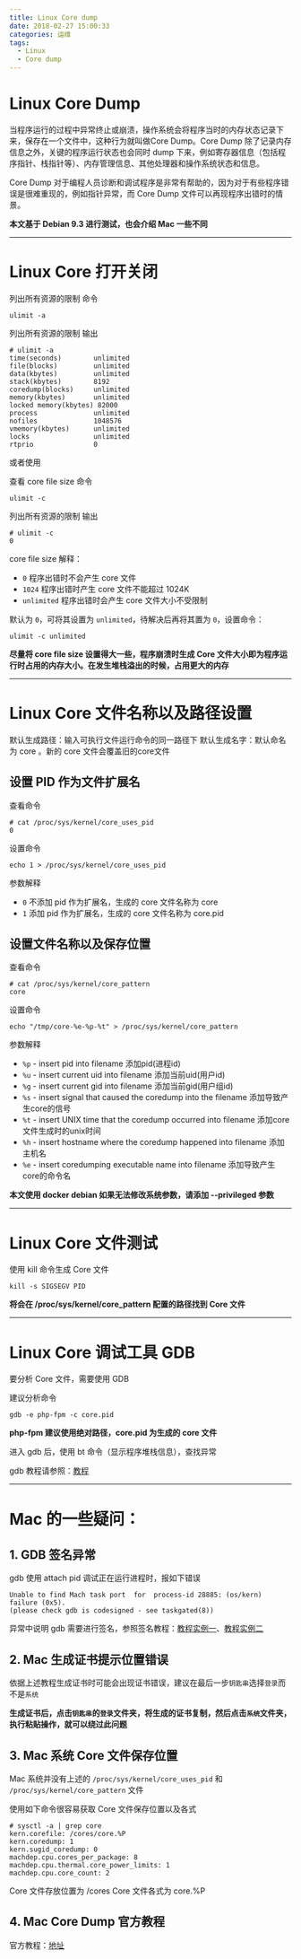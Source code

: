 ```yaml
---
title: Linux Core dump
date: 2018-02-27 15:00:33
categories: 运维
tags:
  - Linux
  - Core dump
---
```

# Linux Core Dump

当程序运行的过程中异常终止或崩溃，操作系统会将程序当时的内存状态记录下来，保存在一个文件中，这种行为就叫做Core Dump。Core Dump 除了记录内存信息之外，关键的程序运行状态也会同时 dump 下来，例如寄存器信息（包括程序指针、栈指针等）、内存管理信息、其他处理器和操作系统状态和信息。

Core Dump 对于编程人员诊断和调试程序是非常有帮助的，因为对于有些程序错误是很难重现的，例如指针异常，而 Core Dump 文件可以再现程序出错时的情景。

**本文基于 Debian 9.3 进行测试，也会介绍 Mac 一些不同**

-----------------

# Linux Core 打开关闭

列出所有资源的限制 命令

```
ulimit -a
```
列出所有资源的限制 输出

```
# ulimit -a
time(seconds)        unlimited
file(blocks)         unlimited
data(kbytes)         unlimited
stack(kbytes)        8192
coredump(blocks)     unlimited
memory(kbytes)       unlimited
locked memory(kbytes) 82000
process              unlimited
nofiles              1048576
vmemory(kbytes)      unlimited
locks                unlimited
rtprio               0
```
或者使用

查看 core file size 命令

```
ulimit -c
```
列出所有资源的限制 输出

```
# ulimit -c
0
```
core file size 解释：
* `0` 程序出错时不会产生 core 文件
* `1024` 程序出错时产生 core 文件不能超过 1024K
* `unlimited` 程序出错时会产生 core 文件大小不受限制

默认为 `0`，可将其设置为 `unlimited`，待解决后再将其置为 `0`，设置命令：

```
ulimit -c unlimited
```

**尽量将 core file size 设置得大一些，程序崩溃时生成 Core 文件大小即为程序运行时占用的内存大小。在发生堆栈溢出的时候，占用更大的内存**

-----------------

# Linux Core 文件名称以及路径设置

默认生成路径：输入可执行文件运行命令的同一路径下
默认生成名字：默认命名为 core 。新的 core 文件会覆盖旧的core文件

## 设置 PID 作为文件扩展名

查看命令

```
# cat /proc/sys/kernel/core_uses_pid
0
```
设置命令

```
echo 1 > /proc/sys/kernel/core_uses_pid
```
参数解释

* `0` 不添加 pid 作为扩展名，生成的 core 文件名称为 core
* `1` 添加 pid 作为扩展名，生成的 core 文件名称为 core.pid

## 设置文件名称以及保存位置

查看命令

```
# cat /proc/sys/kernel/core_pattern
core
```
设置命令

```
echo "/tmp/core-%e-%p-%t" > /proc/sys/kernel/core_pattern
```
参数解释
* `%p` - insert pid into filename 添加pid(进程id)
* `%u` - insert current uid into filename 添加当前uid(用户id)
* `%g` - insert current gid into filename 添加当前gid(用户组id)
* `%s` - insert signal that caused the coredump into the filename 添加导致产生core的信号
* `%t` - insert UNIX time that the coredump occurred into filename 添加core文件生成时的unix时间
* `%h` - insert hostname where the coredump happened into filename 添加主机名
* `%e` - insert coredumping executable name into filename 添加导致产生core的命令名

**本文使用 docker debian 如果无法修改系统参数，请添加 --privileged 参数**

-----------------

# Linux Core 文件测试

使用 kill 命令生成 Core 文件

```
kill -s SIGSEGV PID
```
**将会在 /proc/sys/kernel/core_pattern 配置的路径找到 Core 文件**

-----------------

# Linux Core 调试工具 GDB

要分析 Core 文件，需要使用 GDB

建议分析命令

```
gdb -e php-fpm -c core.pid
```
**php-fpm 建议使用绝对路径，core.pid 为生成的 core 文件**

进入 gdb 后，使用 bt 命令（显示程序堆栈信息），查找异常

gdb 教程请参照：[教程](http://blog.csdn.net/gatieme/article/details/51671430)

-----------------

# Mac 的一些疑问：

## 1. GDB 签名异常

gdb 使用 attach pid 调试正在运行进程时，报如下错误

```
Unable to find Mach task port  for  process-id 28885: (os/kern) failure (0x5). 
(please check gdb is codesigned - see taskgated(8))
```
异常中说明 gdb 需要进行签名，参照签名教程：[教程实例一](https://jingyan.baidu.com/article/15622f241db565fdfcbea515.html)、[教程实例二](https://segmentfault.com/a/1190000004136351)

## 2. Mac 生成证书提示位置错误

依据上述教程生成证书时可能会出现证书错误，建议在最后一步`钥匙串`选择`登录`而不是`系统`

**生成证书后，点击`钥匙串`的`登录`文件夹，将生成的证书复制，然后点击`系统`文件夹，执行粘贴操作，就可以绕过此问题**

## 3. Mac 系统 Core 文件保存位置

Mac 系统并没有上述的 `/proc/sys/kernel/core_uses_pid` 和 `/proc/sys/kernel/core_pattern` 文件

使用如下命令很容易获取 Core 文件保存位置以及各式

```
# sysctl -a | grep core
kern.corefile: /cores/core.%P
kern.coredump: 1
kern.sugid_coredump: 0
machdep.cpu.cores_per_package: 8
machdep.cpu.thermal.core_power_limits: 1
machdep.cpu.core_count: 2
```
Core 文件存放位置为 /cores
Core 文件各式为 core.%P

## 4. Mac Core Dump 官方教程

官方教程：[地址](https://developer.apple.com/library/content/technotes/tn2124/_index.html#//apple_ref/doc/uid/DTS10003391-CH1-SECCOREDUMPS)







